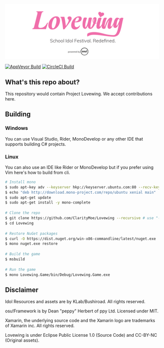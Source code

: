 ![LovewingLogo](LovewingLogo.png)

[![AppVeyor Build](https://ci.appveyor.com/api/projects/status/838a3fvg62djv93f?svg=true)](https://ci.appveyor.com/project/sr229/lovewing) [![CircleCI Build](https://circleci.com/gh/ClarityMoe/Lovewing/tree/dev.png)](https://circleci.org/gh/ClarityMoe/Lovewing)

## What's this repo about?

This repository would contain Project Lovewing. We accept contributions here.

## Building

### Windows

You can use Visual Studio, Rider, MonoDevelop or any other IDE that supports building C# projects.

### Linux

You can also use an IDE like Rider or MonoDevelop but if you prefer using Vim here's how to build from cli.

```bash
# Install mono
$ sudo apt-key adv --keyserver hkp://keyserver.ubuntu.com:80 --recv-keys 3FA7E0328081BFF6A14DA29AA6A19B38D3D831EF
$ echo "deb http://download.mono-project.com/repo/ubuntu xenial main" | sudo tee /etc/apt/sources.list.d/mono-official.list
$ sudo apt-get update
$ sudo apt-get install -y mono-complete

# Clone the repo
$ git clone https://github.com/ClarityMoe/Lovewing --recursive # use "-b dev" for development branch
$ cd Lovewing

# Restore NuGet packages
$ curl -O https://dist.nuget.org/win-x86-commandline/latest/nuget.exe
$ mono nuget.exe restore

# Build the game
$ msbuild

# Run the game
$ mono Lovewing.Game/bin/Debug/Lovewing.Game.exe
```

## Disclaimer

Idol Resources and assets are by KLab/Bushiroad. All rights reserved.

osu!Framework is by Dean "peppy" Herbert of ppy Ltd. Licensed under MIT.

Xamarin, the underlying source code and the Xamarin logo are trademarks of Xamarin inc. All rights reserved.

Lovewing is under Eclipse Public License 1.0 (Source Code) and CC-BY-NC (Original assets).
